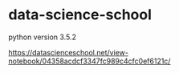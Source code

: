 # data-science-school

python version 3.5.2

https://datascienceschool.net/view-notebook/04358acdcf3347fc989c4cfc0ef6121c/
